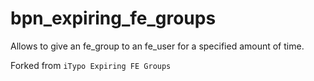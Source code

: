 # bpn_expiring_fe_groups
Allows to give an fe_group to an fe_user for a specified amount of time.

Forked from `iTypo Expiring FE Groups`
